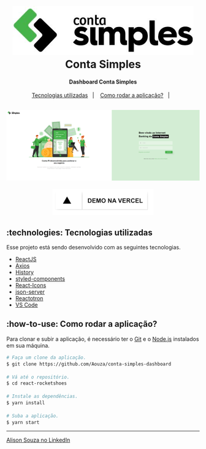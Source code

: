<h1 align="center">
    <img alt="Conta Simples" src="./.github/logo.jpg" />
    <br>
    Conta Simples
</h1>

<h4 align="center">
  Dashboard Conta Simples
</h4>

<p align="center">
  <a href="#technologies">Tecnologias utilizadas</a>&nbsp;&nbsp;&nbsp;|&nbsp;&nbsp;&nbsp;
  <a href="#how-to-use">Como rodar a aplicação?</a>&nbsp;&nbsp;&nbsp;|&nbsp;&nbsp;&nbsp;
</p>

<h2 align="center">
  <img alt="Página de login" src="./.github/login-page.png" />
</h2>

<p align="center">
  <a href="https://simples-dashboard.vercel.app/" target="_blank">
    <img alt="See on vercel" src="./.github/demo-on-vercel.png">
  </a>
</p>

## :technologies: Tecnologias utilizadas

Esse projeto está sendo desenvolvido com as seguintes tecnologias.

- [ReactJS](https://reactjs.org/)
- [Axios](https://github.com/axios/axios)
- [History](https://www.npmjs.com/package/history)
- [styled-components](https://www.styled-components.com/)
- [React-Icons](https://react-icons.netlify.com/)
- [json-server](https://github.com/typicode/json-server)
- [Reactotron](https://infinite.red/reactotron)
- [VS Code][vc]

## :how-to-use: Como rodar a aplicação?

Para clonar e subir a aplicação, é necessário ter o [Git](https://git-scm.com) e o [Node.js][nodejs] instalados em sua máquina.

```bash
# Faça um clone da aplicação.
$ git clone https://github.com/Aouza/conta-simples-dashboard

# Vá até o repositório.
$ cd react-rocketshoes

# Instale as dependências.
$ yarn install

# Suba a aplicação.
$ yarn start
```

---

[Alison Souza no LinkedIn](https://www.linkedin.com/in/alisonsouza/)

[nodejs]: https://nodejs.org/
[yarn]: https://yarnpkg.com/
[vc]: https://code.visualstudio.com/
